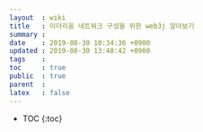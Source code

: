 ```yaml
---
layout  : wiki
title   : 이더리움 네트워크 구성을 위한 web3j 알아보기
summary : 
date    : 2019-08-30 10:34:36 +0900
updated : 2019-08-30 13:48:42 +0900
tags    : 
toc     : true
public  : true
parent  : 
latex   : false
---
```

* TOC
{:toc}

# 



